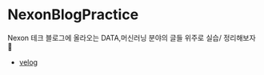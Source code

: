 # NexonBlogPractice
Nexon 테크 블로그에 올라오는 DATA,머신러닝 분야의 글들 위주로 실습/ 정리해보자 👀

* [velog](https://velog.io/@liveandletlive/series/%EB%84%A5%EC%8A%A8-%EC%9D%B8%ED%85%94%EB%A6%AC%EC%A0%84%EC%8A%A4%EB%9E%A9%EC%8A%A4-%EC%B1%8C%EB%A6%B0%EC%A7%80)

